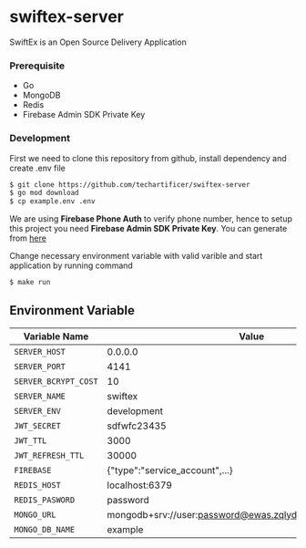 # swiftex-server
SwiftEx is an Open Source Delivery Application

### Prerequisite
- Go
- MongoDB
- Redis
- Firebase Admin SDK Private Key

### Development
First we need to clone this repository from github, install dependency and create .env file
```sh
$ git clone https://github.com/techartificer/swiftex-server
$ go mod download
$ cp example.env .env
```

We are using **Firebase Phone Auth** to verify phone number, hence to setup this project you need **Firebase Admin SDK Private Key**. You can generate from [here](https://console.firebase.google.com/)

Change necessary environment variable with valid varible and start application by running command
```sh
$ make run
```

## Environment Variable

| Variable Name            | Value                            |
|--------------------------|------------------------------------------------------------|
| `SERVER_HOST`            | 0.0.0.0                                                    |
| `SERVER_PORT`            | 4141                                                       |
| `SERVER_BCRYPT_COST`     | 10                                                         |
| `SERVER_NAME`            | swiftex                                                    |
| `SERVER_ENV`             | development                                                |
| `JWT_SECRET`             | sdfwfc23435                                                |
| `JWT_TTL`                | 3000                                                       |
| `JWT_REFRESH_TTL`        | 30000                                                      |
| `FIREBASE`               | {"type":"service_account",...}                             |
| `REDIS_HOST`             | localhost:6379                                             |
| `REDIS_PASWORD`          | password                                                   |
| `MONGO_URL`              | mongodb+srv://user:password@ewas.zqlyd.mongodb.net/example |
| `MONGO_DB_NAME`          | example                                                    |